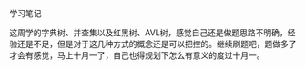 学习笔记


这周学的字典树、并查集以及红黑树、AVL树，感觉自己还是做题思路不明确，经验还是不足，但是对于这几种方式的概念还是可以把控的。继续刷题吧，题做多了才会有感觉，马上十月一了，自己也得规划下怎么有意义的度过十月一。
